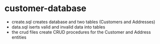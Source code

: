 # customer-database
<ul>
  <li>create.sql creates database and two tables (Customers and Addresses)</li>
  <li>data.sql iserts valid and invalid data into tables</li>
  <li>the crud files create CRUD procedures for the Customer and Address entities</li>
</ul>
